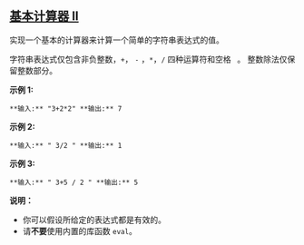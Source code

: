 ## [基本计算器 II](https://leetcode-cn.com/problems/basic-calculator-ii/)

实现一个基本的计算器来计算一个简单的字符串表达式的值。

字符串表达式仅包含非负整数，`+`， `-` ，`*`，`/` 四种运算符和空格 ` `。 整数除法仅保留整数部分。

**示例 1:**

`**输入:** "3+2*2"
**输出:** 7
`

**示例 2:**

`**输入:** " 3/2 "
**输出:** 1`

**示例 3:**

`**输入:** " 3+5 / 2 "
**输出:** 5
`

**说明：**

*   你可以假设所给定的表达式都是有效的。
*   请**不要**使用内置的库函数 `eval`。